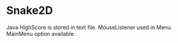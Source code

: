 # Snake2D
Java
HighScore is stored in text file.
MouseListener used in Menu.
MainMenu option available.

